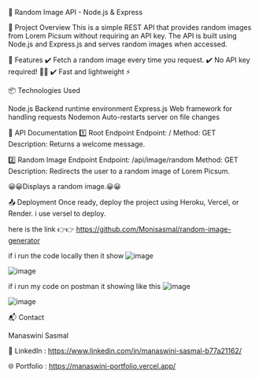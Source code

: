 📸 Random Image API - Node.js & Express

🎯 Project Overview
This is a simple REST API that provides random images from  Lorem Picsum without requiring an API key.
The API is built using Node.js and Express.js and serves random images when accessed.

🚀 Features
✔️ Fetch a random image every time you request.
✔️ No API key required! 🔑❌
✔️ Fast and lightweight ⚡

📦 Technologies Used

Node.js	Backend runtime environment
Express.js	Web framework for handling requests
Nodemon Auto-restarts server on file changes


📌 API Documentation
1️⃣ Root Endpoint
Endpoint: /
Method: GET
Description: Returns a welcome message.

2️⃣ Random Image Endpoint
Endpoint: /api/image/random
Method: GET 
Description: Redirects the user to a random image of Lorem Picsum.

😀😀Displays a random image.😀😀

📤 Deployment
Once ready, deploy the project using Heroku, Vercel, or Render.
i use versel to deploy.

here is the link 👉👉  https://github.com/Monisasmal/random-image-generator

if i run the code locally then it show
![image](https://github.com/user-attachments/assets/2c1b0e48-f78f-4eb1-8b41-16ea80da3c1f)

![image](https://github.com/user-attachments/assets/00cb6fd9-c8d3-4c76-baca-e5d16fa00a3a)

if i run my code on postman it showing like this
![image](https://github.com/user-attachments/assets/7d6234a5-4e4f-443d-bf1a-46088e811042)

![image](https://github.com/user-attachments/assets/286d14ce-df93-4c8c-ad1f-30b92e598e21)


📬 Contact

Manaswini Sasmal

📧 LinkedIn : https://www.linkedin.com/in/manaswini-sasmal-b77a21162/

🌐 Portfolio : https://manaswini-portfolio.vercel.app/




